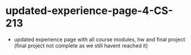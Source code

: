 # updated-experience-page-4-CS-213
- updated experience page with all course modules, hw and final project (final project not complete as we still havent reached it)
